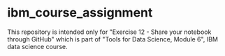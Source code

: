 # ibm_course_assignment
This repository is intended only for "Exercise 12 - Share your notebook through GitHub" which is part of "Tools for Data Science, Module 6", IBM data science course.
